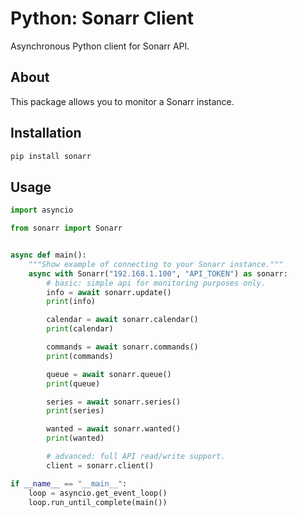 # Python: Sonarr Client

Asynchronous Python client for Sonarr API.

## About

This package allows you to monitor a Sonarr instance.

## Installation

```bash
pip install sonarr
```

## Usage

```python
import asyncio

from sonarr import Sonarr


async def main():
    """Show example of connecting to your Sonarr instance."""
    async with Sonarr("192.168.1.100", "API_TOKEN") as sonarr:
        # basic: simple api for monitoring purposes only.
        info = await sonarr.update()
        print(info)

        calendar = await sonarr.calendar()
        print(calendar)

        commands = await sonarr.commands()
        print(commands)

        queue = await sonarr.queue()
        print(queue)

        series = await sonarr.series()
        print(series)

        wanted = await sonarr.wanted()
        print(wanted)

        # advanced: full API read/write support.
        client = sonarr.client()

if __name__ == "__main__":
    loop = asyncio.get_event_loop()
    loop.run_until_complete(main())
```
